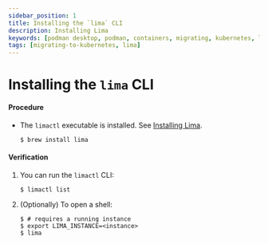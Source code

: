 ```yaml
---
sidebar_position: 1
title: Installing the `lima` CLI
description: Installing Lima
keywords: [podman desktop, podman, containers, migrating, kubernetes, lima]
tags: [migrating-to-kubernetes, lima]
---
```


# Installing the `lima` CLI

#### Procedure

- The `limactl` executable is installed.
  See [Installing Lima](https://lima-vm.io/docs/installation/).

  ```shell-session
  $ brew install lima
  ```

#### Verification

1. You can run the `limactl` CLI:

   ```shell-session
   $ limactl list
   ```

1. (Optionally) To open a shell:

   ```shell-session
   $ # requires a running instance
   $ export LIMA_INSTANCE=<instance>
   $ lima
   ```
